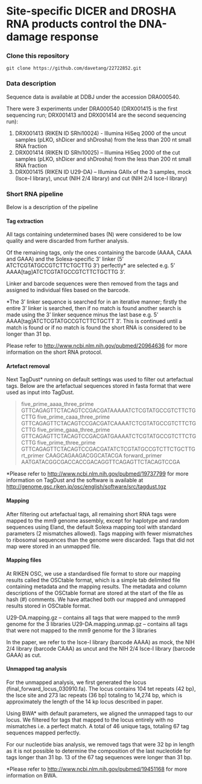 Site-specific DICER and DROSHA RNA products control the DNA-damage response
========

### Clone this repository

`git clone https://github.com/davetang/22722852.git`

### Data description

Sequence data is available at DDBJ under the accession DRA000540.

There were 3 experiments under DRA000540 (DRX001415 is the first sequencing run; DRX001413 and DRX001414 are the second sequencing run):

1. DRX001413 (RIKEN ID SRhi10024) - Illumina HiSeq 2000 of the uncut samples (pLKO, shDicer and shDrosha) from the less than 200 nt small RNA fraction
2. DRX001414 (RIKEN ID SRhi10025) – Illumina HiSeq 2000 of the cut samples (pLKO, shDicer and shDrosha) from the less than 200 nt small RNA fraction
3. DRX001415 (RIKEN ID U29-DA) – Illumina GAIIx of the 3 samples, mock (Isce-I library), uncut (NIH 2/4 library) and cut (NIH 2/4 Isce-I library)

### Short RNA pipeline

Below is a description of the pipeline

#### Tag extraction

All tags containing undetermined bases (N) were considered to be low quality and were discarded from further analysis.

Of the remaining tags, only the ones containing the barcode (AAAA, CAAA and GAAA) and the Solexa-specific 3' linker (5’ ATCTCGTATGCCGTCTTCTGCTTG  3’) perfectly* are selected e.g. 5’ AAAA[tag]ATCTCGTATGCCGTCTTCTGCTTG 3’.

Linker and barcode sequences were then removed from the tags and assigned to individual files based on the barcode.

*The 3’ linker sequence is searched for in an iterative manner; firstly the entire 3’ linker is searched, then if no match is found another search is made using the 3’ linker sequence minus the last base e.g. 5’ AAAA[tag]ATCTCGTATGCCGTCTTCTGCTT 3’. This is continued until a match is found or if no match is found the short RNA is considered to be longer than 31 bp.

Please refer to <http://www.ncbi.nlm.nih.gov/pubmed/20964636> for more information on the short RNA protocol.

#### Artefact removal

Next TagDust* running on default settings was used to filter out artefactual tags. Below are the artefactual sequences stored in fasta format that were used as input into TagDust.

>five_prime_aaaa_three_prime
GTTCAGAGTTCTACAGTCCGACGATAAAAATCTCGTATGCCGTCTTCTGCTTG
>five_prime_caaa_three_prime
GTTCAGAGTTCTACAGTCCGACGATCAAAATCTCGTATGCCGTCTTCTGCTTG
>five_prime_gaaa_three_prime
GTTCAGAGTTCTACAGTCCGACGATGAAAATCTCGTATGCCGTCTTCTGCTTG
>five_prime_three_prime
GTTCAGAGTTCTACAGTCCGACGATATCTCGTATGCCGTCTTCTGCTTG
>rt_primer
CAAGCAGAAGACGGCATACGA
>forward_primer
AATGATACGGCGACCACCGACAGGTTCAGAGTTCTACAGTCCGA

*Please refer to <http://www.ncbi.nlm.nih.gov/pubmed/19737799> for more information on TagDust and the software is available at <http://genome.gsc.riken.jp/osc/english/software/src/tagdust.tgz>

#### Mapping

After filtering out artefactual tags, all remaining short RNA tags were mapped to the mm9 genome assembly, except for haplotype and random sequences using Eland, the default Solexa mapping tool with standard parameters (2 mismatches allowed). Tags mapping with fewer mismatches to ribosomal sequences than the genome were discarded. Tags that did not map were stored in an unmapped file.

#### Mapping files

At RIKEN OSC, we use a standardised file format to store our mapping results called the OSCtable format, which is a simple tab delimited file containing metadata and the mapping results. The metadata and column descriptions of the OSCtable format are stored at the start of the file as hash (#) comments. We have attached both our mapped and unmapped results stored in OSCtable format.

U29-DA.mapping.gz – contains all tags that were mapped to the mm9 genome for the 3 libraries
U29-DA.mapping.unmap.gz – contains all tags that were not mapped to the mm9 genome for the 3 libraries

In the paper, we refer to the Isce-I library (barcode AAAA) as mock, the NIH 2/4 library (barcode CAAA) as uncut and the NIH 2/4 Isce-I library (barcode GAAA) as cut.

#### Unmapped tag analysis

For the unmapped analysis, we first generated the locus (final_forward_locus_030910.fa). The locus contains 104 tet repeats (42 bp), the Isce site and 273 lac repeats (36 bp) totaling to 14,274 bp, which is approximately the length of the 14 kp locus described in paper.

Using BWA* with default parameters, we aligned the unmapped tags to our locus. We filtered for tags that mapped to the locus entirely with no mismatches i.e. a perfect match. A total of 46 unique tags, totaling 67 tag sequences mapped perfectly.

For our nucleotide bias analysis, we removed tags that were 32 bp in length as it is not possible to determine the composition of the last nucleotide for tags longer than 31 bp. 13 of the 67 tag sequences were longer than 31 bp.

*Please refer to <http://www.ncbi.nlm.nih.gov/pubmed/19451168> for more information on BWA.
